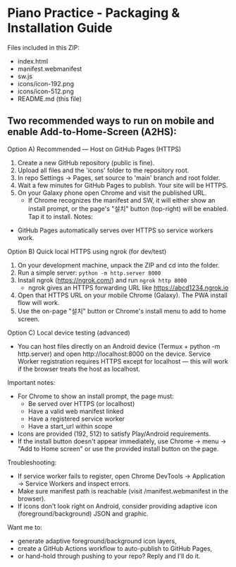 Piano Practice - Packaging & Installation Guide
===============================================

Files included in this ZIP:
- index.html
- manifest.webmanifest
- sw.js
- icons/icon-192.png
- icons/icon-512.png
- README.md (this file)

Two recommended ways to run on mobile and enable Add-to-Home-Screen (A2HS):
----------------------------------------------------------------------

Option A) Recommended — Host on GitHub Pages (HTTPS)
1. Create a new GitHub repository (public is fine).
2. Upload all files and the 'icons' folder to the repository root.
3. In repo Settings -> Pages, set source to 'main' branch and root folder.
4. Wait a few minutes for GitHub Pages to publish. Your site will be HTTPS.
5. On your Galaxy phone open Chrome and visit the published URL.
   - If Chrome recognizes the manifest and SW, it will either show an install prompt,
     or the page's "설치" button (top-right) will be enabled. Tap it to install.
Notes:
- GitHub Pages automatically serves over HTTPS so service workers work.

Option B) Quick local HTTPS using ngrok (for dev/test)
1. On your development machine, unpack the ZIP and cd into the folder.
2. Run a simple server: `python -m http.server 8000`
3. Install ngrok (https://ngrok.com/) and run `ngrok http 8000`
   - ngrok gives an HTTPS forwarding URL like https://abcd1234.ngrok.io
4. Open that HTTPS URL on your mobile Chrome (Galaxy). The PWA install flow will work.
5. Use the on-page "설치" button or Chrome's install menu to add to home screen.

Option C) Local device testing (advanced)
- You can host files directly on an Android device (Termux + python -m http.server) and open http://localhost:8000 on the device.
  Service Worker registration requires HTTPS except for localhost — this will work if the browser treats the host as localhost.

Important notes:
- For Chrome to show an install prompt, the page must:
  * Be served over HTTPS (or localhost)
  * Have a valid web manifest linked
  * Have a registered service worker
  * Have a start_url within scope
- Icons are provided (192, 512) to satisfy Play/Android requirements.
- If the install button doesn't appear immediately, use Chrome -> menu -> "Add to Home screen" or use the provided install button on the page.

Troubleshooting:
- If service worker fails to register, open Chrome DevTools -> Application -> Service Workers and inspect errors.
- Make sure manifest path is reachable (visit /manifest.webmanifest in the browser).
- If icons don't look right on Android, consider providing adaptive icon (foreground/background) JSON and graphic.

Want me to:
- generate adaptive foreground/background icon layers,
- create a GitHub Actions workflow to auto-publish to GitHub Pages,
- or hand-hold through pushing to your repo? Reply and I'll do it.
